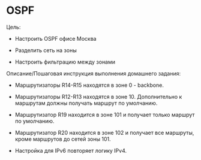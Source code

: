 # OSPF

Цель:

 - Настроить OSPF офисе Москва

- Разделить сеть на зоны

- Настроить фильтрацию между зонами


Описание/Пошаговая инструкция выполнения домашнего задания:

- Маршрутизаторы R14-R15 находятся в зоне 0 - backbone.
    
- Маршрутизаторы R12-R13 находятся в зоне 10. Дополнительно к маршрутам должны получать маршрут по умолчанию.

- Маршрутизатор R19 находится в зоне 101 и получает только маршрут по умолчанию.

- Маршрутизатор R20 находится в зоне 102 и получает все маршруты, кроме маршрутов до сетей зоны 101.

- Настройка для IPv6 повторяет логику IPv4.

